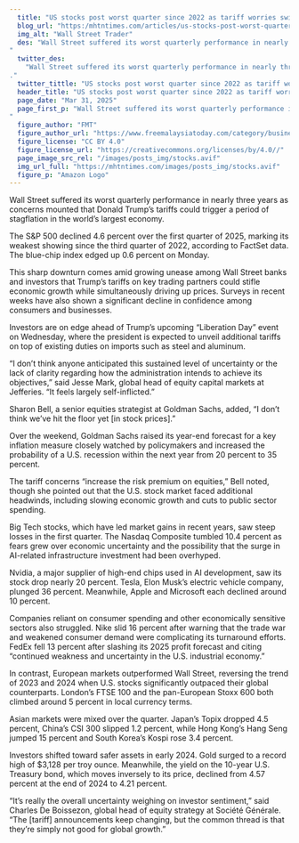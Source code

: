 ```yaml
---
  title: "US stocks post worst quarter since 2022 as tariff worries swirl"
  blog_url: "https:/mhtntimes.com/articles/us-stocks-post-worst-quarter-since-2022-as-tariff-worries-swirl"
  img_alt: "Wall Street Trader"
  des: "Wall Street suffered its worst quarterly performance in nearly three years as concerns mounted that Donald Trump’s tariffs could trigger a period of stagflation in the world’s largest economy.
"
  twitter_des:
    "Wall Street suffered its worst quarterly performance in nearly three years as concerns mounted that Donald Trump’s tariffs could trigger a period of stagflation in the world’s largest economy.
."
  twitter_tittle: "US stocks post worst quarter since 2022 as tariff worries swirl"
  header_title: "US stocks post worst quarter since 2022 as tariff worries swirl"
  page_date: "Mar 31, 2025"
  page_first_p: "Wall Street suffered its worst quarterly performance in nearly three years as concerns mounted that Donald Trump’s tariffs could trigger a period of stagflation in the world’s largest economy.
"
  figure_author: "FMT"
  figure_author_url: "https://www.freemalaysiatoday.com/category/business/2019/02/01/amazon-profit-jumps-on-strong-holiday-quarter/"
  figure_license: "CC BY 4.0"
  figure_license_url: "https://creativecommons.org/licenses/by/4.0//"
  page_image_src_rel: "/images/posts_img/stocks.avif"
  img_url_full: "https://mhtntimes.com/images/posts_img/stocks.avif"
  figure_p: "Amazon Logo"
---
```


Wall Street suffered its worst quarterly performance in nearly three years as concerns mounted that Donald Trump’s tariffs could trigger a period of stagflation in the world’s largest economy.

The S&P 500 declined 4.6 percent over the first quarter of 2025, marking its weakest showing since the third quarter of 2022, according to FactSet data. The blue-chip index edged up 0.6 percent on Monday.

This sharp downturn comes amid growing unease among Wall Street banks and investors that Trump’s tariffs on key trading partners could stifle economic growth while simultaneously driving up prices. Surveys in recent weeks have also shown a significant decline in confidence among consumers and businesses.

Investors are on edge ahead of Trump’s upcoming “Liberation Day” event on Wednesday, where the president is expected to unveil additional tariffs on top of existing duties on imports such as steel and aluminum.

“I don’t think anyone anticipated this sustained level of uncertainty or the lack of clarity regarding how the administration intends to achieve its objectives,” said Jesse Mark, global head of equity capital markets at Jefferies. “It feels largely self-inflicted.”

Sharon Bell, a senior equities strategist at Goldman Sachs, added, “I don’t think we’ve hit the floor yet [in stock prices].”

Over the weekend, Goldman Sachs raised its year-end forecast for a key inflation measure closely watched by policymakers and increased the probability of a U.S. recession within the next year from 20 percent to 35 percent.

The tariff concerns “increase the risk premium on equities,” Bell noted, though she pointed out that the U.S. stock market faced additional headwinds, including slowing economic growth and cuts to public sector spending.

Big Tech stocks, which have led market gains in recent years, saw steep losses in the first quarter. The Nasdaq Composite tumbled 10.4 percent as fears grew over economic uncertainty and the possibility that the surge in AI-related infrastructure investment had been overhyped.

Nvidia, a major supplier of high-end chips used in AI development, saw its stock drop nearly 20 percent. Tesla, Elon Musk’s electric vehicle company, plunged 36 percent. Meanwhile, Apple and Microsoft each declined around 10 percent.

Companies reliant on consumer spending and other economically sensitive sectors also struggled. Nike slid 16 percent after warning that the trade war and weakened consumer demand were complicating its turnaround efforts. FedEx fell 13 percent after slashing its 2025 profit forecast and citing “continued weakness and uncertainty in the U.S. industrial economy.”

In contrast, European markets outperformed Wall Street, reversing the trend of 2023 and 2024 when U.S. stocks significantly outpaced their global counterparts. London’s FTSE 100 and the pan-European Stoxx 600 both climbed around 5 percent in local currency terms.

Asian markets were mixed over the quarter. Japan’s Topix dropped 4.5 percent, China’s CSI 300 slipped 1.2 percent, while Hong Kong’s Hang Seng jumped 15 percent and South Korea’s Kospi rose 3.4 percent.

Investors shifted toward safer assets in early 2024. Gold surged to a record high of $3,128 per troy ounce. Meanwhile, the yield on the 10-year U.S. Treasury bond, which moves inversely to its price, declined from 4.57 percent at the end of 2024 to 4.21 percent.

“It’s really the overall uncertainty weighing on investor sentiment,” said Charles De Boissezon, global head of equity strategy at Société Générale. “The [tariff] announcements keep changing, but the common thread is that they’re simply not good for global growth.”
